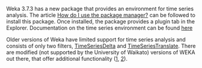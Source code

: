 Weka 3.7.3 has a new package that provides an environment for time series analysis. The article [How do I use the package manager?](../packages/manager.md) can be followed to install this package. Once installed, the package provides a plugin tab in the Explorer. Documentation on the time series environment can be found [here](http://wiki.pentaho.com/display/DATAMINING/Time+Series+Analysis+and+Forecasting+with+Weka) 

Older versions of Weka have limited support for time series analysis and consists of only two filters, [TimeSeriesDelta](https://weka.sourceforge.io/doc.dev/weka/filters/unsupervised/attribute/TimeSeriesDelta.html) and [TimeSeriesTranslate](https://weka.sourceforge.io/doc.dev/weka/filters/unsupervised/attribute/TimeSeriesTranslate.html). There are modified (not supported by the University of Waikato) versions of WEKA out there, that offer additional functionality ([1](http://davis.wpi.edu/xmdv/weka/), [2](http://www.cse.unsw.edu.au/~waleed/tclass/)).
